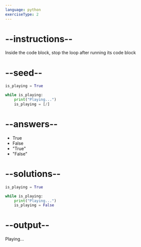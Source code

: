 ```yaml
---
language: python
exerciseType: 2
---
```


# --instructions--

Inside the code block, stop the loop after running its code block

# --seed--

```python
is_playing = True

while is_playing:
    print("Playing...")
    is_playing = [/]
```

# --answers--

- True
- False
- "True"
- "False"

# --solutions--

```python
is_playing = True

while is_playing:
    print("Playing...")
    is_playing = False
```

# --output--

Playing...
